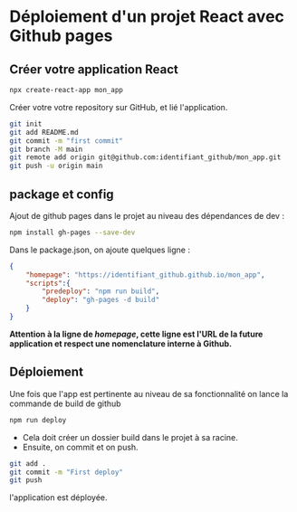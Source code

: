 # Déploiement d'un projet React avec Github pages

## Créer votre application React

```bash
npx create-react-app mon_app
```

Créer votre votre repository sur GitHub, et lié l'application.

```bash
git init
git add README.md
git commit -m "first commit"
git branch -M main
git remote add origin git@github.com:identifiant_github/mon_app.git
git push -u origin main
```

## package et config

Ajout de github pages dans le projet au niveau des dépendances de dev :

```bash
npm install gh-pages --save-dev
```

Dans le package.json, on ajoute quelques ligne :

```json
{
    "homepage": "https://identifiant_github.github.io/mon_app",
    "scripts":{
        "predeploy": "npm run build",
        "deploy": "gh-pages -d build"
    }
}
```

**Attention à la ligne de *homepage*, cette ligne est l'URL de la future application et respect une nomenclature interne à Github.**

## Déploiement

Une fois que l'app est pertinente au niveau de sa fonctionnalité on lance la commande de build de github

```bash
npm run deploy
```

- Cela doit créer un dossier build dans le projet à sa racine.
- Ensuite, on commit et on push.

```bash
git add .
git commit -m "First deploy"
git push
```

l'application est déployée.
